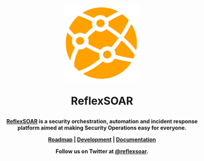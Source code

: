 <h1 align="center">

<a href="https://reflexsoar.com"><img src="https://github.com/reflexsoar/.github/raw/main/profile/logo.png" height="200" width="200"></a>

ReflexSOAR

</h1><h4 align="center">

[ReflexSOAR](https://reflexsoar.io) is a security orchestration, automation and incident response platform aimed at making Security Operations easy for everyone.

[Roadmap](https://github.com/orgs/reflexsoar/projects/4) | 
[Development](https://github.com/frikky/Shuffle/blob/master/.github/CONTRIBUTING.md) |
[Documentation](https://docs.reflexsoar.com)



Follow us on Twitter at [@reflexsoar](https://twitter.com/reflexsoar).

</h4>
